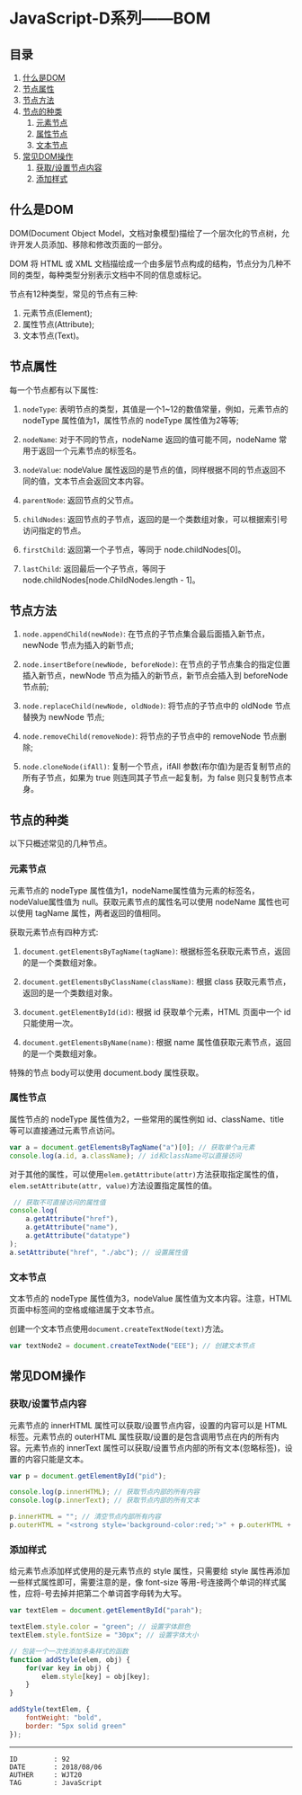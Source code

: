 
# JavaScript-D系列——BOM #

## 目录 ##

1. [什么是DOM](#href1)
2. [节点属性](#href2)
3. [节点方法](#href3)
4. [节点的种类](#href4)
    1. [元素节点](#href4-1)
    2. [属性节点](#href4-2)
    3. [文本节点](#href4-3)
5. [常见DOM操作](#href5)
    1. [获取/设置节点内容](#href5-1)
    2. [添加样式](#href5-2)

## <a name="href1">什么是DOM</a> ##

DOM(Document Object Model，文档对象模型)描绘了一个层次化的节点树，允许开发人员添加、移除和修改页面的一部分。

DOM 将 HTML 或 XML 文档描绘成一个由多层节点构成的结构，节点分为几种不同的类型，每种类型分别表示文档中不同的信息或标记。

节点有12种类型，常见的节点有三种:

1. 元素节点(Element);
2. 属性节点(Attribute);
3. 文本节点(Text)。

## <a name="href2">节点属性</a> ##

每一个节点都有以下属性:

1. `nodeType`: 表明节点的类型，其值是一个1~12的数值常量，例如，元素节点的 nodeType 属性值为1，属性节点的 nodeType 属性值为2等等;  

2. `nodeName`: 对于不同的节点，nodeName 返回的值可能不同，nodeName 常用于返回一个元素节点的标签名。

3. `nodeValue`: nodeValue 属性返回的是节点的值，同样根据不同的节点返回不同的值，文本节点会返回文本内容。

4. `parentNode`: 返回节点的父节点。

5. `childNodes`: 返回节点的子节点，返回的是一个类数组对象，可以根据索引号访问指定的节点。

6. `firstChild`: 返回第一个子节点，等同于 node.childNodes[0]。

7. `lastChild`: 返回最后一个子节点，等同于 node.childNodes[node.ChildNodes.length - 1]。

## <a name="href3">节点方法</a> ##

1. `node.appendChild(newNode)`: 在节点的子节点集合最后面插入新节点，newNode 节点为插入的新节点;

2. `node.insertBefore(newNode, beforeNode)`: 在节点的子节点集合的指定位置插入新节点，newNode 节点为插入的新节点，新节点会插入到 beforeNode 节点前;

3. `node.replaceChild(newNode, oldNode)`: 将节点的子节点中的 oldNode 节点替换为 newNode 节点;

4. `node.removeChild(removeNode)`: 将节点的子节点中的 removeNode 节点删除;

5. `node.cloneNode(ifAll)`: 复制一个节点，ifAll 参数(布尔值)为是否复制节点的所有子节点，如果为 true 则连同其子节点一起复制，为 false 则只复制节点本身。

## <a name="href4">节点的种类</a> ##

以下只概述常见的几种节点。

### <a name="href4-1">元素节点</a> ###

元素节点的 nodeType 属性值为1，nodeName属性值为元素的标签名，nodeValue属性值为 null。获取元素节点的属性名可以使用 nodeName 属性也可以使用 tagName 属性，两者返回的值相同。

获取元素节点有四种方式:

1. `document.getElementsByTagName(tagName)`: 根据标签名获取元素节点，返回的是一个类数组对象。

2. `document.getElementsByClassName(className)`: 根据 class 获取元素节点，返回的是一个类数组对象。

3. `document.getElementById(id)`: 根据 id 获取单个元素，HTML 页面中一个 id 只能使用一次。

4. `document.getElementsByName(name)`: 根据 name 属性值获取元素节点，返回的是一个类数组对象。

特殊的节点 body可以使用 document.body 属性获取。

### <a name="href4-2">属性节点</a> ###

属性节点的 nodeType 属性值为2，一些常用的属性例如 id、className、title 等可以直接通过元素节点访问。

```js
var a = document.getElementsByTagName("a")[0]; // 获取单个a元素
console.log(a.id, a.className); // id和className可以直接访问
```

对于其他的属性，可以使用`elem.getAttribute(attr)`方法获取指定属性的值，`elem.setAttribute(attr, value)`方法设置指定属性的值。

```js
 // 获取不可直接访问的属性值
console.log(
    a.getAttribute("href"),
    a.getAttribute("name"),
    a.getAttribute("datatype")
);
a.setAttribute("href", "./abc"); // 设置属性值
```

### <a name="href4-3">文本节点</a> ###

文本节点的 nodeType 属性值为3，nodeValue 属性值为文本内容。注意，HTML 页面中标签间的空格或缩进属于文本节点。

创建一个文本节点使用`document.createTextNode(text)`方法。

```js
var textNode2 = document.createTextNode("EEE"); // 创建文本节点
```

## <a name="href5">常见DOM操作</a> ##

### <a name="href5-4">获取/设置节点内容</a> ###

元素节点的 innerHTML 属性可以获取/设置节点内容，设置的内容可以是 HTML 标签。元素节点的 outerHTML 属性获取/设置的是包含调用节点在内的所有内容。元素节点的 innerText 属性可以获取/设置节点内部的所有文本(忽略标签)，设置的内容只能是文本。

```js
var p = document.getElementById("pid");

console.log(p.innerHTML); // 获取节点内部的所有内容
console.log(p.innerText); // 获取节点内部的所有文本

p.innerHTML = ""; // 清空节点内部所有内容
p.outerHTML = "<strong style='background-color:red;'>" + p.outerHTML + "</strong>"; // 将元素节点包裹在一对 <strong> 标签内
```

### <a name="href5-5">添加样式</a> ###

给元素节点添加样式使用的是元素节点的 style 属性，只需要给 style 属性再添加一些样式属性即可，需要注意的是，像 font-size 等用-号连接两个单词的样式属性，应将-号去掉并把第二个单词首字母转为大写。

```js
var textElem = document.getElementById("parah");

textElem.style.color = "green"; // 设置字体颜色
textElem.style.fontSize = "30px"; // 设置字体大小

// 包装一个一次性添加多条样式的函数
function addStyle(elem, obj) {
    for(var key in obj) {
        elem.style[key] = obj[key];
    }
}

addStyle(textElem, {
    fontWeight: "bold",
    border: "5px solid green"
});
```

---

```
ID         : 92
DATE       : 2018/08/06
AUTHER     : WJT20
TAG        : JavaScript
```
